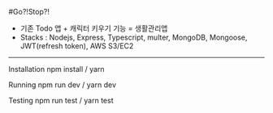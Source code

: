 #Go?!Stop?!

- 기존 Todo 앱 + 캐릭터 키우기 기능 = 생활관리앱
- Stacks : Nodejs, Express, Typescript, multer, MongoDB, Mongoose, JWT(refresh token), AWS S3/EC2

---------------------------------------------------------

Installation
npm install / yarn

Running
npm run dev / yarn dev

Testing
npm run test / yarn test
